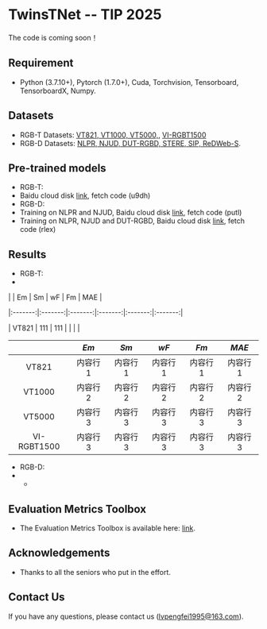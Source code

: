 # TwinsTNet -- TIP 2025
The code is coming soon！

## Requirement
- Python (3.7.10+), Pytorch (1.7.0+), Cuda, Torchvision, Tensorboard, TensorboardX, Numpy.
## Datasets
- RGB-T Datasets: [VT821, VT1000, VT5000,](https://github.com/lz118/RGBT-Salient-Object-Detection), [VI-RGBT1500](https://github.com/huanglm-me/VI-RGBT1500)
- RGB-D Datasets: [NLPR, NJUD, DUT-RGBD, STERE, SIP, ReDWeb-S](https://github.com/jiwei0921/RGBD-SOD-datasets).
## Pre-trained models
- RGB-T:
- Baidu cloud disk [link](https://pan.baidu.com/s/1TM7sSkTttBr-rYMrUmBvXw), fetch code (u9dh)
- RGB-D:
- Training on NLPR and NJUD, Baidu cloud disk [link](https://pan.baidu.com/s/1jDlSbE7qp3M6RWGFb1JZnA), fetch code (putl)
- Training on NLPR, NJUD and DUT-RGBD, Baidu cloud disk [link](https://pan.baidu.com/s/1PI9CEDvqGbmOjhDUFmgEng), fetch code (rlex)
## Results
- RGB-T:
- 

| | Em | Sm | wF | Fm | MAE |

|:-------:|:-------:|:-------:|:-------:|:-------:|:-------:|

| VT821 | 111 | 111 | | | |

|  | *Em* | *Sm* | *wF* | *Fm* | *MAE* |
| :------: | :------: | :------: | :------: | :------: | :------: |
| VT821 | 内容行 1 | 内容行 1 | 内容行 1 | 内容行 1 | 内容行 1 |
| VT1000 | 内容行 2 | 内容行 2 | 内容行 2 | 内容行 2 | 内容行 2 |
| VT5000 | 内容行 3 | 内容行 3 | 内容行 3 | 内容行 3 | 内容行 3 |
| VI-RGBT1500 | 内容行 3 | 内容行 3 | 内容行 3 | 内容行 3 | 内容行 3 |
- RGB-D:
- -
## Evaluation Metrics Toolbox
- The Evaluation Metrics Toolbox is available here: [link](https://github.com/jiwei0921/Saliency-Evaluation-Toolbox).
## Acknowledgements
- Thanks to all the seniors who put in the effort.
## Contact Us
If you have any questions, please contact us (lvpengfei1995@163.com).
